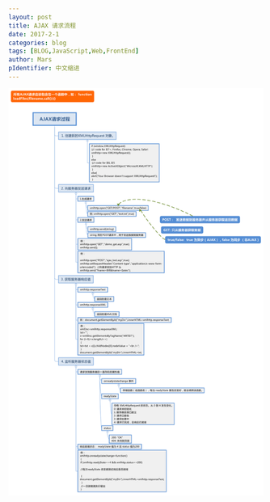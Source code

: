 ```yaml
---
layout: post
title: AJAX 请求流程
date: 2017-2-1
categories: blog
tags: [BLOG,JavaScript,Web,FrontEnd]
author: Mars
pIdentifier: 中文缩进
---
```


![AJAX请求过程](/assets/pics/blogPics/AJAX请求过程.svg 'AJAX请求过程.svg')
